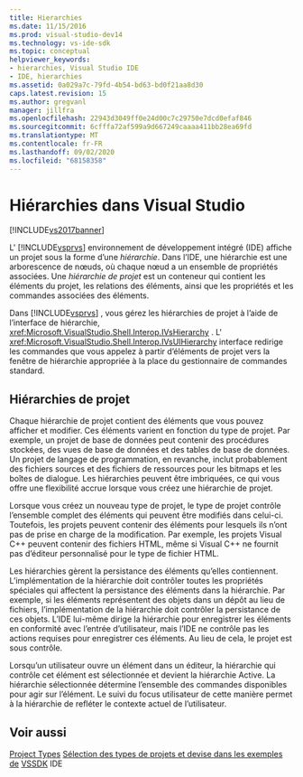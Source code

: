 ```yaml
---
title: Hierarchies
ms.date: 11/15/2016
ms.prod: visual-studio-dev14
ms.technology: vs-ide-sdk
ms.topic: conceptual
helpviewer_keywords:
- hierarchies, Visual Studio IDE
- IDE, hierarchies
ms.assetid: 0a029a7c-79fd-4b54-bd63-bd0f21aa8d30
caps.latest.revision: 15
ms.author: gregvanl
manager: jillfra
ms.openlocfilehash: 22943d3049ff0e24d00c7c29750e7dcd0efaf846
ms.sourcegitcommit: 6cfffa72af599a9d667249caaaa411bb28ea69fd
ms.translationtype: MT
ms.contentlocale: fr-FR
ms.lasthandoff: 09/02/2020
ms.locfileid: "68158358"
---
```

# <a name="hierarchies-in-visual-studio"></a>Hiérarchies dans Visual Studio
[!INCLUDE[vs2017banner](../../includes/vs2017banner.md)]

L' [!INCLUDE[vsprvs](../../includes/vsprvs-md.md)] environnement de développement intégré (IDE) affiche un projet sous la forme d’une *hiérarchie*. Dans l’IDE, une hiérarchie est une arborescence de nœuds, où chaque nœud a un ensemble de propriétés associées. Une *hiérarchie de projet* est un conteneur qui contient les éléments du projet, les relations des éléments, ainsi que les propriétés et les commandes associées des éléments.

 Dans [!INCLUDE[vsprvs](../../includes/vsprvs-md.md)] , vous gérez les hiérarchies de projet à l’aide de l’interface de hiérarchie, <xref:Microsoft.VisualStudio.Shell.Interop.IVsHierarchy> . L' <xref:Microsoft.VisualStudio.Shell.Interop.IVsUIHierarchy> interface redirige les commandes que vous appelez à partir d’éléments de projet vers la fenêtre de hiérarchie appropriée à la place du gestionnaire de commandes standard.

## <a name="project-hierarchies"></a>Hiérarchies de projet
 Chaque hiérarchie de projet contient des éléments que vous pouvez afficher et modifier. Ces éléments varient en fonction du type de projet. Par exemple, un projet de base de données peut contenir des procédures stockées, des vues de base de données et des tables de base de données. Un projet de langage de programmation, en revanche, inclut probablement des fichiers sources et des fichiers de ressources pour les bitmaps et les boîtes de dialogue. Les hiérarchies peuvent être imbriquées, ce qui vous offre une flexibilité accrue lorsque vous créez une hiérarchie de projet.

 Lorsque vous créez un nouveau type de projet, le type de projet contrôle l’ensemble complet des éléments qui peuvent être modifiés dans celui-ci. Toutefois, les projets peuvent contenir des éléments pour lesquels ils n’ont pas de prise en charge de la modification. Par exemple, les projets Visual C++ peuvent contenir des fichiers HTML, même si Visual C++ ne fournit pas d’éditeur personnalisé pour le type de fichier HTML.

 Les hiérarchies gèrent la persistance des éléments qu’elles contiennent. L’implémentation de la hiérarchie doit contrôler toutes les propriétés spéciales qui affectent la persistance des éléments dans la hiérarchie. Par exemple, si les éléments représentent des objets dans un dépôt au lieu de fichiers, l’implémentation de la hiérarchie doit contrôler la persistance de ces objets. L’IDE lui-même dirige la hiérarchie pour enregistrer les éléments en conformité avec l’entrée d’utilisateur, mais l’IDE ne contrôle pas les actions requises pour enregistrer ces éléments. Au lieu de cela, le projet est sous contrôle.

 Lorsqu’un utilisateur ouvre un élément dans un éditeur, la hiérarchie qui contrôle cet élément est sélectionnée et devient la hiérarchie Active. La hiérarchie sélectionnée détermine l’ensemble des commandes disponibles pour agir sur l’élément. Le suivi du focus utilisateur de cette manière permet à la hiérarchie de refléter le contexte actuel de l’utilisateur.

## <a name="see-also"></a>Voir aussi
 [Project Types](../../extensibility/internals/project-types.md) [Sélection des types de projets et devise dans les exemples de](../../extensibility/internals/selection-and-currency-in-the-ide.md) [VSSDK](../../misc/vssdk-samples.md) IDE
